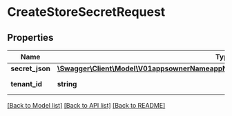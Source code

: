 # CreateStoreSecretRequest

## Properties
Name | Type | Description | Notes
------------ | ------------- | ------------- | -------------
**secret_json** | [**\Swagger\Client\Model\V01appsownerNameappNamedistributionStoresIntuneDetails1SecretJson**](V01appsownerNameappNamedistributionStoresIntuneDetails1SecretJson.md) |  | [optional] 
**tenant_id** | **string** | the tenant id for user | [optional] 

[[Back to Model list]](../README.md#documentation-for-models) [[Back to API list]](../README.md#documentation-for-api-endpoints) [[Back to README]](../README.md)


